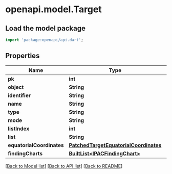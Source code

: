 # openapi.model.Target

## Load the model package
```dart
import 'package:openapi/api.dart';
```

## Properties
Name | Type | Description | Notes
------------ | ------------- | ------------- | -------------
**pk** | **int** |  | 
**object** | **String** |  | [optional] 
**identifier** | **String** |  | [optional] 
**name** | **String** |  | [optional] 
**type** | **String** |  | [optional] 
**mode** | **String** |  | [optional] 
**listIndex** | **int** |  | [optional] 
**list** | **String** |  | [optional] 
**equatorialCoordinates** | [**PatchedTargetEquatorialCoordinates**](PatchedTargetEquatorialCoordinates.md) |  | [optional] 
**findingCharts** | [**BuiltList&lt;IPACFindingChart&gt;**](IPACFindingChart.md) |  | [optional] 

[[Back to Model list]](../README.md#documentation-for-models) [[Back to API list]](../README.md#documentation-for-api-endpoints) [[Back to README]](../README.md)


